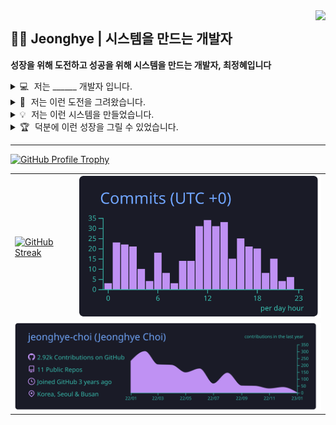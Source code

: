 <div>
<img src="https://hits.seeyoufarm.com/api/count/incr/badge.svg?url=https%3A%2F%2Fgithub.com%2Fjeonghye-choi&count_bg=%2359DCFF&title_bg=%23646464&icon=github.svg&icon_color=%23FFFFFF&title=visitors&edge_flat=false"
align="right"/>
</div>

## 👩‍🎨 Jeonghye | 시스템을 만드는 개발자

**성장을 위해 도전하고 성공을 위해 시스템을 만드는 개발자, 최정혜입니다**

<details >
<summary> 💻  저는 ______ 개발자 입니다. </summary>
<br/>

1. 목표를 위해 시스템을 만드는
2. 코드적 커뮤니케이션을 위해 고민하는
3. 목적과 요구사항을 분석하며 추상화에 시간을 쏟는
4. 함께의 힘을 믿고 리더십과 적극성으로 팀을 이끌어가는

<br/>
</details>

<details >
<summary> 👊  저는 이런 도전을 그려왔습니다. </summary>
  
### 🐛 Githru : Git의 시각적 분석을 위한 VSCode Extension

> 22 오픈소스 컨트리뷰션 아카데미

- 개발 기간 : 2022.7.9~2022.10.14 (4개월)
- 사용 언어 및 기술 : `TypeScript`, `React`, `D3`
- [![GitHubLink]](https://github.com/githru/githru-vscode-ext)

<br/>

### 👼🏻 Dasoni : 미혼모/부 를 위한 감정 관리 일기 웹

> GDSC 2022 - Solution Challenge

- 개발 기간 : 2022.2.8~2022.4.1 (2개월)
- 사용 언어 및 기술 : `TypeScript`, `React`, `Atomic Design`, `Google Social Login`, `Google Map API`
- [![GitHubLink]](https://github.com/jeonghye-choi/Dasoni)

<br/>

### 😋 개인 블로그 : 기록을 위한 저장소와 나눔을 위한 블로그

> 개인 프로젝트

- 개발기간 : 2022.12.30 ~ 2022.5.7
- 사용 언어 및 기술 : `TypeScript`, `Gatsby`, `Gatsby-Cloud`
- [블로그 링크](https://jeonghye.blog/dev)
- [![GitHubLink]](https://github.com/jeonghye-choi/Blog)

<br/>

### 🌤 Clother : 옷으로 기억하는 날씨 앱, 클로더

> DND 5기 4조 프로젝트

- 개발기간 : 2021.6.23 ~ 2021.8.24 (8주)
- 사용 언어 및 기술 : `TypeScript`, `React-Native`,
- [![GitHubLink]](https://github.com/jeonghye-choi/Clother)

<br/>

### 🎨 다른 색깔 찾기 게임 : 상태 관리 라이브러리를 사용하지 않고 만들기 챌린지

> 넘블 챌린지

- 개발기간 : 2022.2.5 ~ 2022.2.14 (10일)
- 사용 언어 및 기술 : `TypeScript`, `React`,
- [게임 링크](https://search-different-color-game.vercel.app/)
- [![GitHubLink]](https://github.com/jeonghye-choi/Search-Different-Color-Game)

<br/>
  
### 🎨 MBTI Liar 게임 : MBTI 과몰입형을 위한 라이어 게임
  
> GDSCxDND 앞마당 해커톤

- 개발기간 : 2022.8.14 (24시간)
- 사용 언어 및 기술 : `TypeScript`, `React`,
- [![GitHubLink]](https://github.com/jeonghye-choi/mbti-liar-game)

<br/>

### 📈 MaxTurn : 개방형 투자 플랫폼, 맥스턴

> 부산대학교 제 3회 창의 융합 SW 해커톤

- 개발기간 : 2020.7.29 ~ 2020.10.3 (2개월)
- 사용 언어 및 기술 : `JavaScript`, `React`,`Nextjs`, `Scss`
- [![GitHubLink]](https://github.com/jeonghye-choi/MaxTurn)

<br/>

### 📖 유사 단어 추천 : 유사단어 추천해주는 사이트

> 제 6회 BUSAN ICT 융합 해커톤 대회

- 개발기간 : 2021.9.10 ~ 2021.9.11
- 사용 언어 및 기술 : `TypeScript`, `React`, `vis.js`

<br/>
</details>

<details >
<summary> 💡  저는 이런 시스템을 만들었습니다. </summary>

### Clubs

- Jihyenanum Laboratory Lead _- 2022.11~_
- 디자이너와 개발자가 함께 하는 IT동아리, DND 운영진 _- 2022.1.1~_
- GDSC Core Member _- 2021.8~_
- 디자이너와 개발자가 함께 하는 IT동아리, DND 5기 _- 2021.6.23~2021.8.24_
- 멋쟁이 사자들 처럼 7기 _- 2019.1.1~2019.12.31_

### Study

- ‘오브젝트’로 배우는 객체지향, [OOP 스터디](https://github.com/Jihyenanum-Laboratory/JLab-1-OOP/wiki)(리더) _- 2022.11~_
- 도전하며 함께 배우는 타입스크립트, [typeScript Challenge 스터디](https://github.com/Jihyenanum-Laboratory/JLab-1-Type-Challenge/pulls)(팀원) _- 2022.11~_
- 자바스크립트 개념을 딥하게 익혀보자, ‘자바스크립트 완벽 가이드' 완독 스터디(리더) _- 2022.4.28~_
- 코딩도 체력이 되어야 할 수 있다, 기초 체력 키우는 스터디 TIE(팀원) _- 2022.3.2~_
- 매일 매일 공부하는 습관을 만드는 TIL 스터디(리더) _- 2022.1.1~2022.2.28_
- 자바스크립트의 핵심 개념을 인덱싱 하자, ‘코어 자바스크립트' 완독 스터디(리더) _- 2021.11.5~2021.12.31_

### Educations

- 부산대학교 정보컴퓨터공학과 복수전공 _- 2020.3~_
- 2021 PYTHON 프로그래밍 기반 빅데이터 교육 _- 2021.7.19~2021.8.11_
- PNU-START-UP 창업 캠프 _- 2019.7.12~13_

### Presentations

- [GDSC] 함께 살펴보는 프런트 개발자 로드맵
- [GDSC] 스터디를 위한 깃 사용법 - _2022.5.5_

<br/>
</details>

<details >
<summary> 🏆  덕분에 이런 성장을 그릴 수 있었습니다. </summary>

### Career

  <Table>
    <tbody>
       <tr>
        <td>
          Viva Republica (Toss)
        </td>
        <td>
          UX Engineer Assistant
        </td>
        <td>
          2022.6 - 12 (6개월)
        </td>
        <td>
          <b>UX Engineer Assistant</b>
          <li>TDS 구현 및 유지보수</li>
          <li>디자이너를 위한 디자인 패널 작업</li>
          <li>개발자를 위한 인스펙터 작업</li>
          <li>Framer 컴포넌트 리팩토링 및 마이그레이션</li>
          <li>노션 가이드 문서 리팩토링</li>
        </td>
      </tr>
      <tr>
        <td>
          리더스 (Readers)
        </td>
        <td>
          FE 인턴
        </td>
        <td>
          2021.10 (1개월)
        </td>
        <td>
          <b>완벽한 독서를 위한 서비스, 리더스(Readers) 앱</b>
          <li>유저 반응을 통계로 볼 수 있는 관리자 페이지 개발</li>
          <li>데이터에 코호트 분석을 적용해 그래프로 표현</li>
        </td>
      </tr>
      <tr>
        <td>
          Honeybees 꿀벌 커뮤니티
        </td>
        <td>
          FE
        </td>
        <td>
          2021.6 - 2022.11
        </td>
        <td>
          <b>심리검사 중심의 커뮤니티, 꿀벌 커뮤니티</b>
          <li>create-react-app 기반 사이트 개발</li>
          <li>요구사항을 토대로 IA 작성</li>
          <li>새로운 멤버 추가로 인한 코드 리펙토링</li>
          <li>컴포넌트 설계에 Atomic 디자인 적용</li>
        </td>
      </tr>
    </tbody>
  </Table>

### Certifications

  <Table>
    <tbody>
       <tr>
        <td>
          ISTQB CTFL
        </td>
        <td>
          국제 SW 테스팅 자격 위원회
        </td>
      </tr>
    </tbody>
  </Table>

### Awards

  <Table>
    <tbody>
       <tr>
        <td>
          2022 오픈소스 컨트리뷰션 아카데미
        </td>
        <td>
          정보통신산업진흥원장상
        </td>
        <td>
          우수상
        </td>
        <td>
          2022.07.09 - 2022.10.14
        </td>
      </tr>
      <tr>
        <td>
          제 6회 BUSAN ICT 융합 해카톤
        </td>
        <td>
          동명대학교 SW중심대학단장상
        </td>
        <td>
          최우수상
        </td>
        <td>
          2021.09.10 - 2021.09.11
        </td>
      </tr>
      <tr>
        <td>
          제 3회 창의융합 해커톤
        </td>
        <td>
         부산대학교 소프트웨어교육센터
        </td>
        <td>
          장려상
        </td>
        <td>
          2020.7.29 - 2020.10.3
        </td>
      </tr>
      <tr>
        <td>
          제 2회 창의융합 해커톤
        </td>
        <td>
         부산대학교 소프트웨어교육센터
        </td>
        <td>
          대상
        </td>
        <td>
          2019.05.01 - 2019.09.07
        </td>
      </tr>
    </tbody>
  </Table>

<br/>
</details>

<hr/>

<a href="https://github.com/ryo-ma/github-profile-trophy">
  <img
    src="https://github-profile-trophy.vercel.app/?username=jeonghye-choi&theme=onedark&row=1&no-frame=true"
    alt="GitHub Profile Trophy"
/></a>

<table>
  <tbody>
    <tr>
      <td>
        <a href="https://github.com/DenverCoder1/github-readme-streak-stats">
          <img
            src="http://github-readme-streak-stats.herokuapp.com/?user=jeonghye-choi&theme=react&hide_border=true&date_format=%5BY.%5Dn.j"
            alt="GitHub Streak"
        /></a>
      </td>
      <td>
        <a href="">
          <img 
            src="https://raw.githubusercontent.com/jeonghye-choi/jeonghye-choi/main/profile-summary-card-output/tokyonight/4-productive-time.svg" 
            alt="profile-card"
          >
        </a>
      </td>
    </tr>
    <tr>
      <td colspan="2">
        <a href="">
          <img 
            src="https://raw.githubusercontent.com/jeonghye-choi/jeonghye-choi/main/profile-summary-card-output/tokyonight/0-profile-details.svg" 
            alt="profile-card"
            width="100%"
          >
        </a>
      </td>
    </tr>
  </tbody>
</table>
